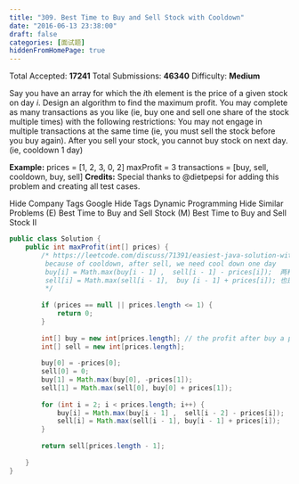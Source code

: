 ```yaml
---
title: "309. Best Time to Buy and Sell Stock with Cooldown"
date: "2016-06-13 23:38:00"
draft: false
categories: [面试题]
hiddenFromHomePage: true
---
```

Total Accepted: **17241** Total Submissions: **46340** Difficulty: **Medium**

Say you have an array for which the *i*th element is the price of a given stock on day *i*.
Design an algorithm to find the maximum profit. You may complete as many transactions as you like (ie, buy one and sell one share of the stock multiple times) with the following restrictions:
You may not engage in multiple transactions at the same time (ie, you must sell the stock before you buy again).
After you sell your stock, you cannot buy stock on next day. (ie, cooldown 1 day)

**Example:**
prices = [1, 2, 3, 0, 2]
maxProfit = 3
transactions = [buy, sell, cooldown, buy, sell]
**Credits:**
Special thanks to @dietpepsi for adding this problem and creating all test cases.

Hide Company Tags Google
Hide Tags Dynamic Programming
Hide Similar Problems (E) Best Time to Buy and Sell Stock (M) Best Time to Buy and Sell Stock II
```java
public class Solution {
    public int maxProfit(int[] prices) {
        /* https://leetcode.com/discuss/71391/easiest-java-solution-with-explanations
         because of cooldown, after sell, we need cool down one day
         buy[i] = Math.max(buy[i - 1] ,  sell[i - 1] - prices[i]);  两种情况：在第i天可以不买不卖（cooldown） 维持第i-1的profit；或者i-1 卖掉，在i天买入。取两种情况的profit
         sell[i] = Math.max(sell[i - 1],  buy [i - 1] + prices[i]); 也是两种情况：不买不卖； 或者卖掉prices[i], profit 为buy [i - 1] + prices[i]。 取两种情况最大值
         */
        
        if (prices == null || prices.length <= 1) {
            return 0;
        }
        
        int[] buy = new int[prices.length]; // the profit after buy a price[i] or cooldown
        int[] sell = new int[prices.length];
        
        buy[0] = -prices[0];
        sell[0] = 0; 
        buy[1] = Math.max(buy[0], -prices[1]);
        sell[1] = Math.max(sell[0], buy[0] + prices[1]);
          
        for (int i = 2; i < prices.length; i++) {
            buy[i] = Math.max(buy[i - 1] ,  sell[i - 2] - prices[i]);
            sell[i] = Math.max(sell[i - 1], buy[i - 1] + prices[i]);
        }
        
        return sell[prices.length - 1];
        
    }
}
```
